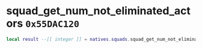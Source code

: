 # squad_get_num_not_eliminated_actors `0x55DAC120`

```lua
local result --[[ integer ]] = natives.squads.squad_get_num_not_eliminated_actors(_unk0 --[[ integer ]])
```